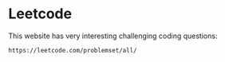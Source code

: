 # Leetcode

This website has very interesting challenging coding questions:

```https://leetcode.com/problemset/all/```